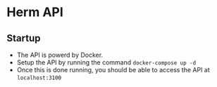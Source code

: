 # Herm API

## Startup

* The API is powerd by Docker.
* Setup the API by running the command `docker-compose up -d`
* Once this is done running, you should be able to access the API at `localhost:3100`
